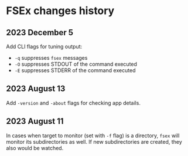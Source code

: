 # FSEx changes history

## 2023 December 5

Add CLI flags for tuning output:
* `-q` suppresses `fsex` messages
* `-O` suppresses STDOUT of the command executed
* `-E` suppresses STDERR of the command executed

## 2023 August 13

Add `-version` and `-about` flags for checking app details.

## 2023 August 11

In cases when target to monitor (set with `-f` flag) is a directory,
`fsex` will monitor its subdirectories as well.
If new subdirectories are created, they also would be watched.